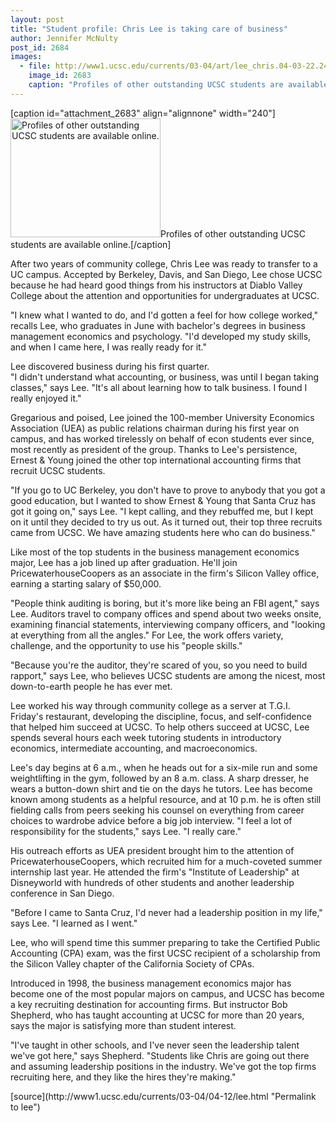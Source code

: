 ```yaml
---
layout: post
title: "Student profile: Chris Lee is taking care of business"
author: Jennifer McNulty
post_id: 2684
images:
  - file: http://www1.ucsc.edu/currents/03-04/art/lee_chris.04-03-22.240.jpg
    image_id: 2683
    caption: "Profiles of other outstanding UCSC students are available online."
---
```


[caption id="attachment_2683" align="alignnone" width="240"]<a href="http://localhost/mysite/wp-content/uploads/2004/04/lee_chris.04-03-22.240.jpg"><img class="size-full wp-image-2683" src="http://localhost/mysite/wp-content/uploads/2004/04/lee_chris.04-03-22.240.jpg" alt="Profiles of other outstanding UCSC students are available online." width="240" height="190" /></a>Profiles of other outstanding UCSC students are available online.[/caption]
<p>
  After two years of community college, Chris Lee was ready to transfer to a UC campus. Accepted by Berkeley, Davis, and San Diego, Lee chose UCSC because he had heard good things from his instructors at Diablo Valley College about the attention and opportunities for undergraduates at UCSC.<br>
</p>
<p>
  "I knew what I wanted to do, and I'd gotten a feel for how college worked," recalls Lee, who graduates in June with bachelor's degrees in business management economics and psychology. "I'd developed my study skills, and when I came here, I was really ready for it."<br>
</p>
<p>
  Lee discovered business during his first quarter.<br>
  "I didn't understand what accounting, or business, was until I began taking classes," says Lee. "It's all about learning how to talk business. I found I really enjoyed it."<br>
</p>
<p>
  Gregarious and poised, Lee joined the 100-member University Economics Association (UEA) as public relations chairman during his first year on campus, and has worked tirelessly on behalf of econ students ever since, most recently as president of the group. Thanks to Lee's persistence, Ernest &amp; Young joined the other top international accounting firms that recruit UCSC students.<br>
</p>
<p>
  "If you go to UC Berkeley, you don't have to prove to anybody that you got a good education, but I wanted to show Ernest &amp; Young that Santa Cruz has got it going on," says Lee. "I kept calling, and they rebuffed me, but I kept on it until they decided to try us out. As it turned out, their top three recruits came from UCSC. We have amazing students here who can do business."<br>
</p>
<p>
  Like most of the top students in the business management economics major, Lee has a job lined up after graduation. He'll join PricewaterhouseCoopers as an associate in the firm's Silicon Valley office, earning a starting salary of $50,000.<br>
</p>
<p>
  "People think auditing is boring, but it's more like being an FBI agent," says Lee. Auditors travel to company offices and spend about two weeks onsite, examining financial statements, interviewing company officers, and "looking at everything from all the angles." For Lee, the work offers variety, challenge, and the opportunity to use his "people skills."<br>
</p>
<p>
  "Because you're the auditor, they're scared of you, so you need to build rapport," says Lee, who believes UCSC students are among the nicest, most down-to-earth people he has ever met.<br>
</p>
<p>
  Lee worked his way through community college as a server at T.G.I. Friday's restaurant, developing the discipline, focus, and self-confidence that helped him succeed at UCSC. To help others succeed at UCSC, Lee spends several hours each week tutoring students in introductory economics, intermediate accounting, and macroeconomics.<br>
</p>
<p>
  Lee's day begins at 6 a.m., when he heads out for a six-mile run and some weightlifting in the gym, followed by an 8 a.m. class. A sharp dresser, he wears a button-down shirt and tie on the days he tutors. Lee has become known among students as a helpful resource, and at 10 p.m. he is often still fielding calls from peers seeking his counsel on everything from career choices to wardrobe advice before a big job interview. "I feel a lot of responsibility for the students," says Lee. "I really care."<br>
</p>
<p>
  His outreach efforts as UEA president brought him to the attention of PricewaterhouseCoopers, which recruited him for a much-coveted summer internship last year. He attended the firm's "Institute of Leadership" at Disneyworld with hundreds of other students and another leadership conference in San Diego.<br>
</p>
<p>
  "Before I came to Santa Cruz, I'd never had a leadership position in my life," says Lee. "I learned as I went."<br>
</p>
<p>
  Lee, who will spend time this summer preparing to take the Certified Public Accounting (CPA) exam, was the first UCSC recipient of a scholarship from the Silicon Valley chapter of the California Society of CPAs.<br>
</p>
<p>
  Introduced in 1998, the business management economics major has become one of the most popular majors on campus, and UCSC has become a key recruiting destination for accounting firms. But instructor Bob Shepherd, who has taught accounting at UCSC for more than 20 years, says the major is satisfying more than student interest.<br>
</p>
<p>
  "I've taught in other schools, and I've never seen the leadership talent we've got here," says Shepherd. "Students like Chris are going out there and assuming leadership positions in the industry. We've got the top firms recruiting here, and they like the hires they're making."
</p>
[source](http://www1.ucsc.edu/currents/03-04/04-12/lee.html "Permalink to lee")
